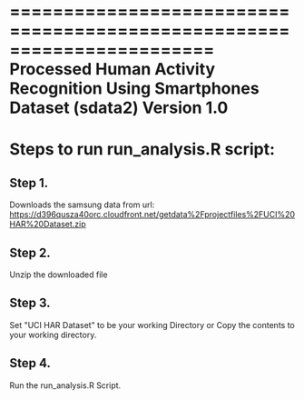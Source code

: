 =======================================================================
Processed Human Activity Recognition Using Smartphones Dataset (sdata2)
Version 1.0
=======================================================================


Steps to run run_analysis.R script:
==================================
Step 1.
-------
  Downloads the samsung data from url: https://d396qusza40orc.cloudfront.net/getdata%2Fprojectfiles%2FUCI%20HAR%20Dataset.zip 

Step 2.
-------
  Unzip the downloaded file

Step 3.
-------
  Set "UCI HAR Dataset" to be your working Directory  or Copy the contents to your working directory.

Step 4.
-------
  Run the run_analysis.R Script.
